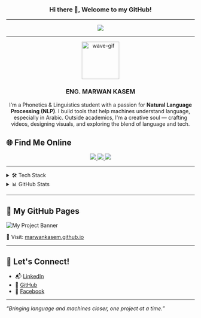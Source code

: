 <h3 align="center">Hi there 👋, Welcome to my GitHub!</h3>

---

<p align="center">
  <a href="https://readme-typing-svg.herokuapp.com/demo/">
    <img src="https://readme-typing-svg.herokuapp.com?lines=NLP+Engineer+%F0%9F%94%A5;Fall+seven+times,+stand+up+eight....&center=true&width=440&height=45&color=B69495&vCenter=true&size=22">
  </a>
</p>

---

<p align="center">
  <img src="https://media.tenor.com/hVRhFeDFW6oAAAAi/anime-wave.gif" width="100" alt="wave-gif">
</p>

<h3 align="center">
  ENG. MARWAN KASEM 
</h3>

<p align="center">
  I'm a Phonetics & Linguistics student with a passion for <strong>Natural Language Processing (NLP)</strong>.  
  I build tools that help machines understand language, especially in Arabic.  
  Outside academics, I'm a creative soul — crafting videos, designing visuals, and exploring the blend of language and tech.
</p>



## 🌐 Find Me Online

<p align="center">
  <a href="https://www.linkedin.com/in/marwan-kasem-447009221/">
    <img src="https://img.shields.io/badge/-LinkedIn-2867B2?style=for-the-badge&logo=linkedin&logoColor=white">
  </a>
  <a href="https://github.com/MarwanKAsem">
    <img src="https://img.shields.io/badge/-GitHub-181717?style=for-the-badge&logo=github&logoColor=white">
  </a>
  <a href="https://www.facebook.com/mrawoan.mohamed/">
    <img src="https://img.shields.io/badge/-Facebook-1877F2?style=for-the-badge&logo=facebook&logoColor=white">
  </a>
</p>

---

<details>
<summary>🛠️ Tech Stack</summary>

<p align="center">
  <img src="https://img.shields.io/badge/-Python-05122A?style=flat&logo=python" />
  <img src="https://img.shields.io/badge/-C++-05122A?style=flat&logo=c%2B%2B&logoColor=cyan" />
  <img src="https://img.shields.io/badge/-SQL-05122A?style=flat&logo=MySQL" />
  <img src="https://img.shields.io/badge/-Jupyter-05122A?style=flat&logo=Jupyter&logoColor=orange" />
  <img src="https://img.shields.io/badge/-Praat-05122A?style=flat&logoColor=lightblue" />
  <img src="https://img.shields.io/badge/-Adobe%20Premiere-05122A?style=flat&logo=adobe-premiere-pro&logoColor=blue" />
</p>

</details>

<details>
<summary>📊 GitHub Stats</summary>

<p align="center">
  <img src="https://github-readme-stats.vercel.app/api?username=MarwanKAsem&show_icons=true&theme=radical" alt="Marwan's GitHub stats">
</p>

</details>

---

## 🎯 My GitHub Pages

![My Project Banner](https://github.com/MarwanKAsem/MarwanKAsem.github.io/assets/157048238/e46e9a65-f9c7-4b47-9d51-a02720d71221)

🔗 Visit: [marwankasem.github.io](https://marwankasem.github.io)

---

## 💬 Let's Connect!

- 📬 [LinkedIn](https://www.linkedin.com/in/marwan-kasem-447009221/)
- 📂 [GitHub](https://github.com/MarwanKAsem)
- 📘 [Facebook](https://web.facebook.com/mrawoan.mohamed)

---

*“Bringing language and machines closer, one project at a time.”*

